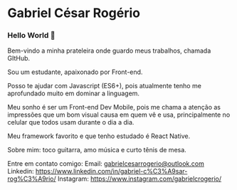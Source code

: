 # Gabriel César Rogério

### Hello World 👋

Bem-vindo a minha prateleira onde guardo meus trabalhos, chamada GItHub.

Sou um estudante, apaixonado por Front-end.

Posso te ajudar com Javascript (ES6+), pois atualmente tenho me aprofundado muito em dominar a linguagem.

Meu sonho é ser um Front-end Dev Mobile, pois me chama a atenção as impressões que um bom visual causa em quem vê e usa, principalmente no celular que todos usam durante o dia a dia.

Meu framework favorito e que tenho estudado é React Native.

Sobre mim: toco guitarra, amo música e curto tênis de mesa.

Entre em contato comigo: 
Email: gabrielcesarrogerio@outlook.com
Linkedin: https://www.linkedin.com/in/gabriel-c%C3%A9sar-rog%C3%A9rio/
Instagram: https://www.instagram.com/gabrielcrogerio/


<!--
**gabrielcesarrogerio/gabrielcesarrogerio** is a ✨ _special_ ✨ repository because its `README.md` (this file) appears on your GitHub profile.

Here are some ideas to get you started:

- 🔭 I’m currently working on ...
- 🌱 I’m currently learning ...
- 👯 I’m looking to collaborate on ...
- 🤔 I’m looking for help with ...
- 💬 Ask me about ...
- 📫 How to reach me: ...
- 😄 Pronouns: ...
- ⚡ Fun fact: ...
-->
